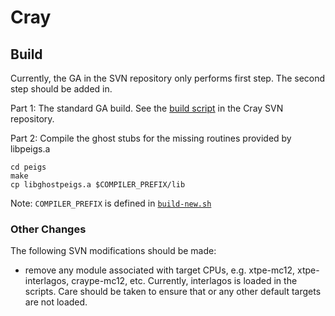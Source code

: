 # Cray

## Build

Currently, the GA in the SVN repository only performs first step.  The second step should be added in.

Part 1: The standard GA build.  See the [build script](http://svn/svn/pelibs/ga/trunk/INTEG/build-new.sh) in the Cray SVN repository.

Part 2: Compile the ghost stubs for the missing routines provided by libpeigs.a

```
cd peigs
make
cp libghostpeigs.a $COMPILER_PREFIX/lib
```
Note: `COMPILER_PREFIX` is defined in [`build-new.sh`](http://svn/svn/pelibs/ga/trunk/INTEG/build-new.sh)

### Other Changes

The following SVN modifications should be made:
* remove any module associated with target CPUs, e.g. xtpe-mc12, xtpe-interlagos, craype-mc12, etc.  Currently, interlagos is loaded in the scripts.  Care should be taken to ensure that or any other default targets are not loaded.
